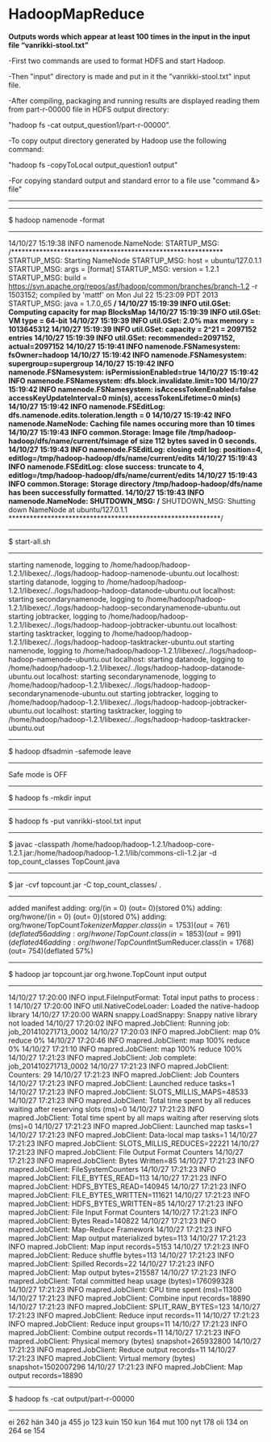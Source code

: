 HadoopMapReduce
===============

**Outputs words which appear at least 100 times in the input in the input file “vanrikki-stool.txt”**


-First two commands are used to format HDFS and start Hadoop. 

-Then "input" directory is made and put in it the "vanrikki-stool.txt" input file.  

-After compiling, packaging and running results are displayed reading them from part-r-00000 file in HDFS output directory:

"hadoop fs -cat output_question1/part-r-00000".

-To copy output directory generated by Hadoop use the following command: 

"hadoop fs -copyToLocal output_question1 output" 

-For copying standard output and standard error to a file  use "command &> file"



****************************************************

****************************************************
$ hadoop namenode -format

****************************************************

14/10/27 15:19:38 INFO namenode.NameNode: STARTUP_MSG: 
/************************************************************
STARTUP_MSG: Starting NameNode
STARTUP_MSG:   host = ubuntu/127.0.1.1
STARTUP_MSG:   args = [format]
STARTUP_MSG:   version = 1.2.1
STARTUP_MSG:   build = https://svn.apache.org/repos/asf/hadoop/common/branches/branch-1.2 -r 1503152; compiled by 'mattf' on Mon Jul 22 15:23:09 PDT 2013
STARTUP_MSG:   java = 1.7.0_65
************************************************************/
14/10/27 15:19:39 INFO util.GSet: Computing capacity for map BlocksMap
14/10/27 15:19:39 INFO util.GSet: VM type       = 64-bit
14/10/27 15:19:39 INFO util.GSet: 2.0% max memory = 1013645312
14/10/27 15:19:39 INFO util.GSet: capacity      = 2^21 = 2097152 entries
14/10/27 15:19:39 INFO util.GSet: recommended=2097152, actual=2097152
14/10/27 15:19:41 INFO namenode.FSNamesystem: fsOwner=hadoop
14/10/27 15:19:42 INFO namenode.FSNamesystem: supergroup=supergroup
14/10/27 15:19:42 INFO namenode.FSNamesystem: isPermissionEnabled=true
14/10/27 15:19:42 INFO namenode.FSNamesystem: dfs.block.invalidate.limit=100
14/10/27 15:19:42 INFO namenode.FSNamesystem: isAccessTokenEnabled=false accessKeyUpdateInterval=0 min(s), accessTokenLifetime=0 min(s)
14/10/27 15:19:42 INFO namenode.FSEditLog: dfs.namenode.edits.toleration.length = 0
14/10/27 15:19:42 INFO namenode.NameNode: Caching file names occuring more than 10 times 
14/10/27 15:19:43 INFO common.Storage: Image file /tmp/hadoop-hadoop/dfs/name/current/fsimage of size 112 bytes saved in 0 seconds.
14/10/27 15:19:43 INFO namenode.FSEditLog: closing edit log: position=4, editlog=/tmp/hadoop-hadoop/dfs/name/current/edits
14/10/27 15:19:43 INFO namenode.FSEditLog: close success: truncate to 4, editlog=/tmp/hadoop-hadoop/dfs/name/current/edits
14/10/27 15:19:43 INFO common.Storage: Storage directory /tmp/hadoop-hadoop/dfs/name has been successfully formatted.
14/10/27 15:19:43 INFO namenode.NameNode: SHUTDOWN_MSG: 
/************************************************************
SHUTDOWN_MSG: Shutting down NameNode at ubuntu/127.0.1.1
************************************************************/

****************************************************
$ start-all.sh

****************************************************

starting namenode, logging to /home/hadoop/hadoop-1.2.1/libexec/../logs/hadoop-hadoop-namenode-ubuntu.out
localhost: starting datanode, logging to /home/hadoop/hadoop-1.2.1/libexec/../logs/hadoop-hadoop-datanode-ubuntu.out
localhost: starting secondarynamenode, logging to /home/hadoop/hadoop-1.2.1/libexec/../logs/hadoop-hadoop-secondarynamenode-ubuntu.out
starting jobtracker, logging to /home/hadoop/hadoop-1.2.1/libexec/../logs/hadoop-hadoop-jobtracker-ubuntu.out
localhost: starting tasktracker, logging to /home/hadoop/hadoop-1.2.1/libexec/../logs/hadoop-hadoop-tasktracker-ubuntu.out
starting namenode, logging to /home/hadoop/hadoop-1.2.1/libexec/../logs/hadoop-hadoop-namenode-ubuntu.out
localhost: starting datanode, logging to /home/hadoop/hadoop-1.2.1/libexec/../logs/hadoop-hadoop-datanode-ubuntu.out
localhost: starting secondarynamenode, logging to /home/hadoop/hadoop-1.2.1/libexec/../logs/hadoop-hadoop-secondarynamenode-ubuntu.out
starting jobtracker, logging to /home/hadoop/hadoop-1.2.1/libexec/../logs/hadoop-hadoop-jobtracker-ubuntu.out
localhost: starting tasktracker, logging to /home/hadoop/hadoop-1.2.1/libexec/../logs/hadoop-hadoop-tasktracker-ubuntu.out

****************************************************
$ hadoop dfsadmin -safemode leave

****************************************************

Safe mode is OFF


****************************************************
$ hadoop fs -mkdir input

****************************************************

$ hadoop fs -put vanrikki-stool.txt input



****************************************************

$ javac -classpath /home/hadoop/hadoop-1.2.1/hadoop-core-1.2.1.jar:/home/hadoop/hadoop-1.2.1/lib/commons-cli-1.2.jar -d top_count_classes TopCount.java 

****************************************************

$ jar -cvf topcount.jar -C top_count_classes/ . 

****************************************************

added manifest
adding: org/(in = 0) (out= 0)(stored 0%)
adding: org/hwone/(in = 0) (out= 0)(stored 0%)
adding: org/hwone/TopCount$TokenizerMapper.class(in = 1753) (out= 761)(deflated 56%)
adding: org/hwone/TopCount.class(in = 1853) (out= 991)(deflated 46%)
adding: org/hwone/TopCount$IntSumReducer.class(in = 1768) (out= 754)(deflated 57%)

****************************************************

$ hadoop jar topcount.jar org.hwone.TopCount input output 

****************************************************

14/10/27 17:20:00 INFO input.FileInputFormat: Total input paths to process : 1
14/10/27 17:20:00 INFO util.NativeCodeLoader: Loaded the native-hadoop library
14/10/27 17:20:00 WARN snappy.LoadSnappy: Snappy native library not loaded
14/10/27 17:20:02 INFO mapred.JobClient: Running job: job_201410271713_0002
14/10/27 17:20:03 INFO mapred.JobClient:  map 0% reduce 0%
14/10/27 17:20:46 INFO mapred.JobClient:  map 100% reduce 0%
14/10/27 17:21:10 INFO mapred.JobClient:  map 100% reduce 100%
14/10/27 17:21:23 INFO mapred.JobClient: Job complete: job_201410271713_0002
14/10/27 17:21:23 INFO mapred.JobClient: Counters: 29
14/10/27 17:21:23 INFO mapred.JobClient:   Job Counters 
14/10/27 17:21:23 INFO mapred.JobClient:     Launched reduce tasks=1
14/10/27 17:21:23 INFO mapred.JobClient:     SLOTS_MILLIS_MAPS=48533
14/10/27 17:21:23 INFO mapred.JobClient:     Total time spent by all reduces waiting after reserving slots (ms)=0
14/10/27 17:21:23 INFO mapred.JobClient:     Total time spent by all maps waiting after reserving slots (ms)=0
14/10/27 17:21:23 INFO mapred.JobClient:     Launched map tasks=1
14/10/27 17:21:23 INFO mapred.JobClient:     Data-local map tasks=1
14/10/27 17:21:23 INFO mapred.JobClient:     SLOTS_MILLIS_REDUCES=22221
14/10/27 17:21:23 INFO mapred.JobClient:   File Output Format Counters 
14/10/27 17:21:23 INFO mapred.JobClient:     Bytes Written=85
14/10/27 17:21:23 INFO mapred.JobClient:   FileSystemCounters
14/10/27 17:21:23 INFO mapred.JobClient:     FILE_BYTES_READ=113
14/10/27 17:21:23 INFO mapred.JobClient:     HDFS_BYTES_READ=140945
14/10/27 17:21:23 INFO mapred.JobClient:     FILE_BYTES_WRITTEN=111621
14/10/27 17:21:23 INFO mapred.JobClient:     HDFS_BYTES_WRITTEN=85
14/10/27 17:21:23 INFO mapred.JobClient:   File Input Format Counters 
14/10/27 17:21:23 INFO mapred.JobClient:     Bytes Read=140822
14/10/27 17:21:23 INFO mapred.JobClient:   Map-Reduce Framework
14/10/27 17:21:23 INFO mapred.JobClient:     Map output materialized bytes=113
14/10/27 17:21:23 INFO mapred.JobClient:     Map input records=5153
14/10/27 17:21:23 INFO mapred.JobClient:     Reduce shuffle bytes=113
14/10/27 17:21:23 INFO mapred.JobClient:     Spilled Records=22
14/10/27 17:21:23 INFO mapred.JobClient:     Map output bytes=215587
14/10/27 17:21:23 INFO mapred.JobClient:     Total committed heap usage (bytes)=176099328
14/10/27 17:21:23 INFO mapred.JobClient:     CPU time spent (ms)=11300
14/10/27 17:21:23 INFO mapred.JobClient:     Combine input records=18890
14/10/27 17:21:23 INFO mapred.JobClient:     SPLIT_RAW_BYTES=123
14/10/27 17:21:23 INFO mapred.JobClient:     Reduce input records=11
14/10/27 17:21:23 INFO mapred.JobClient:     Reduce input groups=11
14/10/27 17:21:23 INFO mapred.JobClient:     Combine output records=11
14/10/27 17:21:23 INFO mapred.JobClient:     Physical memory (bytes) snapshot=265932800
14/10/27 17:21:23 INFO mapred.JobClient:     Reduce output records=11
14/10/27 17:21:23 INFO mapred.JobClient:     Virtual memory (bytes) snapshot=1502007296
14/10/27 17:21:23 INFO mapred.JobClient:     Map output records=18890

****************************************************


$ hadoop fs -cat output/part-r-00000 

****************************************************

ei	262
hän	340
ja	455
jo	123
kuin	150
kun	164
mut	100
nyt	178
oli	134
on	264
se	154
